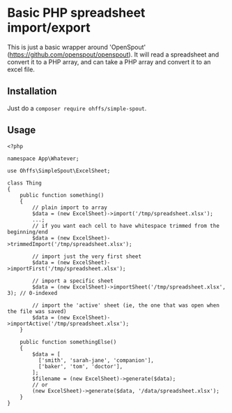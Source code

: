 # Basic PHP spreadsheet import/export

This is just a basic wrapper around 'OpenSpout' (https://github.com/openspout/openspout). It will read a spreadsheet and convert it to a PHP array, and can take a PHP array and convert it to an excel file.

## Installation

Just do a `composer require ohffs/simple-spout`.

## Usage

```
<?php

namespace App\Whatever;

use Ohffs\SimpleSpout\ExcelSheet;

class Thing
{
    public function something()
    {
	    // plain import to array
        $data = (new ExcelSheet)->import('/tmp/spreadsheet.xlsx');
        ...;
	    // if you want each cell to have whitespace trimmed from the beginning/end
	    $data = (new ExcelSheet)->trimmedImport('/tmp/spreadsheet.xlsx');

        // import just the very first sheet
        $data = (new ExcelSheet)->importFirst('/tmp/spreadsheet.xlsx');

        // import a specific sheet
        $data = (new ExcelSheet)->importSheet('/tmp/spreadsheet.xlsx', 3); // 0-indexed

        // import the 'active' sheet (ie, the one that was open when the file was saved)
        $data = (new ExcelSheet)->importActive('/tmp/spreadsheet.xlsx');
    }

    public function somethingElse()
    {
        $data = [
          ['smith', 'sarah-jane', 'companion'],
          ['baker', 'tom', 'doctor'],
        ];
        $filename = (new ExcelSheet)->generate($data);
        // or
        (new ExcelSheet)->generate($data, '/data/spreadsheet.xlsx');
    }
}
```
